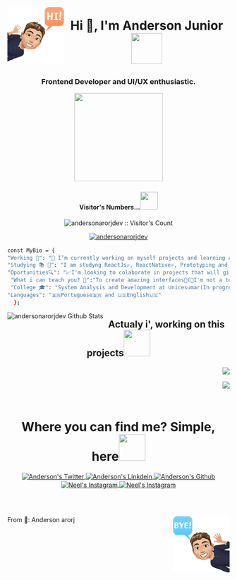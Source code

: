 <img align="left" src="./hi.png"><h1 align="center">Hi 👋, I'm Anderson Junior <img src="https://media.giphy.com/media/UQDSBzfyiBKvgFcSTw/giphy.gif" width="70px" height="70px"></h1>
<h3 align="center">Frontend Developer and UI/UX enthusiastic.<p align="center"><img src="https://media.giphy.com/media/9LQHvkbIzTSLe/giphy.gif" height="200px" width="200px"></p>
</h3> 
<h4 align="center">Visitor's Numbers...<img src="https://media.giphy.com/media/VDNDX5BhKKz0YsJkl0/giphy.gif" width="40px" height="40px"></h4>
<p align="center"><img src="https://profile-counter.glitch.me/{andersonarorjdev}/count.svg" alt="andersonarorjdev :: Visitor's Count" /></p>
<p align="center"> <a href="https://github.com/ryo-ma/github-profile-trophy"><img src="https://github-profile-trophy.vercel.app/?username=andersonarorjdev&theme=dracula&row=1&column=7" alt="andersonarorjdev" /></a> </p>

```bash
const MyBio = {
"Working 🌟": "🔭 I’m currently working on myself projects and learning amazing technologies💻!",
"Studying 📚 📖": "I am studyng ReactJs⚛, ReactNative⚛, Prototyping and UI/UX Desing with Figma⚛📱💻",
"Oportunities🔍": "📈I'm looking to colaborate in projects that will give value to the comunity and the world 🌎",
 "What i can teach you? 🤔":"To create amazing interfaces🤩(🤫I'm not a teacher, but i love teach peoples!🤗)",
 "College 🎓": "System Analysis and Development at Unicesumar(In progress...⌛️)",
"Languages": "🇧🇷Portuguese🇧🇷 and 🇺🇸English🇺🇸"
  };
```
 <img align="left" display="inline" alt="andersonarorjdev Github Stats" src="https://github-readme-stats.vercel.app/api/top-langs/?username=andersonarorjdev&langs_count=10&theme=dracula&layout=compact" />
</div>
<h2 align="center">Actualy i', working on this projects<img src="https://media.giphy.com/media/hJl9v892gjwLEdHoZv/giphy.gif" width="60px" height="60px"></h2>
<p align="right">
  <a align="center" href="https://github.com/andersonarorjdev/CSS-TRAINING" title="CSS-TRAINING"><img align="center" height="115" src="https://github-readme-stats.vercel.app/api/pin/?username=andersonarorjdev&repo=CSS-TRAINING&theme=dracula"></a>
</p>
<p align="right">
  <a align="center" href="https://github.com/andersonarorjdev/Hallowen-Interface" title="CSS-TRAINING"><img align="center" height="115" src="https://github-readme-stats.vercel.app/api/pin/?username=andersonarorjdev&repo=Hallowen-Interface&theme=dracula"></a>
</p>

<br>

<h1 align="center"> Where you can find me? Simple, here<img src="https://media.giphy.com/media/hJl9v892gjwLEdHoZv/giphy.gif" width="60px" height="60px"></h1>
<p align="center">
<a href="https://twitter.com/andersonarrjdev">
  <img align="center" alt="Anderson's Twitter" width="60px" height="60px"  src="https://media.giphy.com/media/M9O6ePwNJ58UMF1Rvq/giphy.gif" />
</a>
<a href="https://www.linkedin.com/in/andersonarorjdev/"">
  <img align="center" alt="Anderson's Linkdein" width="100px" height="100px" src="https://media.giphy.com/media/di7V8tnOyYJMaJ9H8v/giphy.gif" />
</a>
<a href="https://github.com/andersonarorjdev">
  <img align="center" alt="Anderson's Github" width="60px" heigth="60px" src="https://media.giphy.com/media/KzJkzjggfGN5Py6nkT/giphy.gif" />
</a>
<a href="https://instagram.com/andersonarorjdev">
  <img align="center" alt="Neel's Instagram" width="60px" height="60px" src="https://media.giphy.com/media/SwyH7oWi2vhkOjCwiJ/giphy.gif" />
</a>
<a href="https://www.behance.net/andersonjuniorarorj">
  <img align="center" alt="Neel's Instagram" width="60px" height="60px" src="https://media.giphy.com/media/KCSVj2UGUjF2znaKxy/giphy.gif" />
</a>
</p>


                                                                                                                            
<br><br>
  
  <img src="./bye.png" align="right">
  <p align="left">From 🌟: Anderson arorj </p>
  
